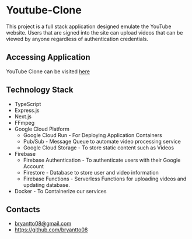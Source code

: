 # Youtube-Clone
This project is a full stack application designed emulate the YouTube website. Users
that are signed into the site can upload videos that can be viewed by anyone 
regardless of authentication credentials.


## Accessing Application
YouTube Clone can be visited [here](https://yt-web-client-n4w3k5hqlq-ue.a.run.app)

## Technology Stack
* TypeScript
* Express.js
* Next.js
* FFmpeg
* Google Cloud Platform
    * Google Cloud Run - For Deploying Application Containers
    * Pub/Sub - Message Queue to automate video processing service
    * Google Cloud Storage - To store static content such as Videos
* Firebase
    * Firebase Authentication - To authenticate users with their Google Account
    * Firestore - Database to store user and video information
    * Firebase Functions - Serverless Functions for uploading videos and updating database.
* Docker - To Containerize our services


## Contacts
* bryantto08@gmail.com
* https://github.com/bryantto08
